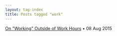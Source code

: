 ```yaml
---
layout: tag-index
title: Posts tagged "work"
---
```

<dl>
  <dt>
    <a href="/2015/08/08/on-working-outside-of-work-hours/">On "Working" Outside of Work Hours</a>
    <span class="post-date">&bull; 08 Aug 2015</span>
  </dt>
